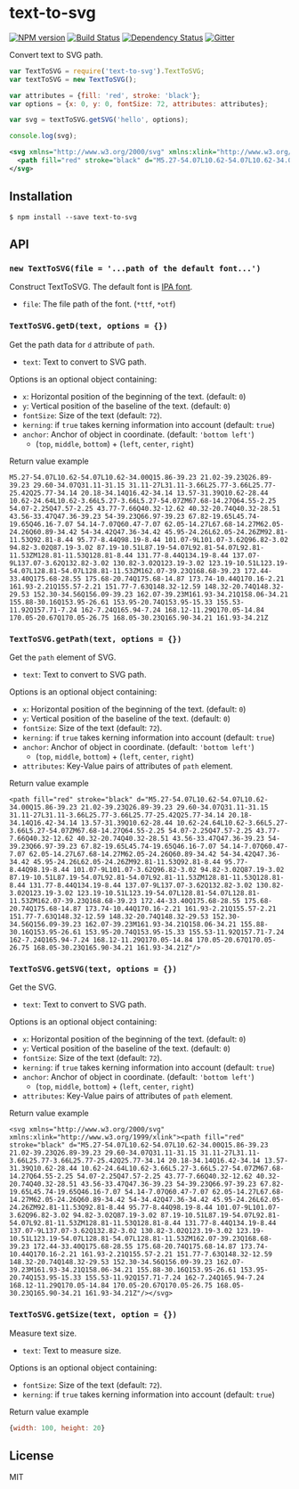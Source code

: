 # text-to-svg

[![NPM version][npm-image]][npm-url] [![Build Status][travis-image]][travis-url] [![Dependency Status][dependency-image]][dependency-url] [![Gitter][gitter-image]][gitter-url]

Convert text to SVG path.

```js
var TextToSVG = require('text-to-svg').TextToSVG;
var textToSVG = new TextToSVG();

var attributes = {fill: 'red', stroke: 'black'};
var options = {x: 0, y: 0, fontSize: 72, attributes: attributes};

var svg = textToSVG.getSVG('hello', options);

console.log(svg);
```

```xml
<svg xmlns="http://www.w3.org/2000/svg" xmlns:xlink="http://www.w3.org/1999/xlink">
  <path fill="red" stroke="black" d="M5.27-54.07L10.62-54.07L10.62-34.00Q15.86-39.23 21.02-39.23Q26.89-39.23 29.60-34.07Q31.11-31.15 31.11-27L31.11-3.66L25.77-3.66L25.77-25.42Q25.77-34.14 20.18-34.14Q16.42-34.14 13.57-31.39Q10.62-28.44 10.62-24.64L10.62-3.66L5.27-3.66L5.27-54.07ZM67.68-14.27Q64.55-2.25 54.07-2.25Q47.57-2.25 43.77-7.66Q40.32-12.62 40.32-20.74Q40.32-28.51 43.56-33.47Q47.36-39.23 54-39.23Q66.97-39.23 67.82-19.65L45.74-19.65Q46.16-7.07 54.14-7.07Q60.47-7.07 62.05-14.27L67.68-14.27M62.05-24.26Q60.89-34.42 54-34.42Q47.36-34.42 45.95-24.26L62.05-24.26ZM92.81-11.53Q92.81-8.44 95.77-8.44Q98.19-8.44 101.07-9L101.07-3.62Q96.82-3.02 94.82-3.02Q87.19-3.02 87.19-10.51L87.19-54.07L92.81-54.07L92.81-11.53ZM128.81-11.53Q128.81-8.44 131.77-8.44Q134.19-8.44 137.07-9L137.07-3.62Q132.82-3.02 130.82-3.02Q123.19-3.02 123.19-10.51L123.19-54.07L128.81-54.07L128.81-11.53ZM162.07-39.23Q168.68-39.23 172.44-33.40Q175.68-28.55 175.68-20.74Q175.68-14.87 173.74-10.44Q170.16-2.21 161.93-2.21Q155.57-2.21 151.77-7.63Q148.32-12.59 148.32-20.74Q148.32-29.53 152.30-34.56Q156.09-39.23 162.07-39.23M161.93-34.21Q158.06-34.21 155.88-30.16Q153.95-26.61 153.95-20.74Q153.95-15.33 155.53-11.92Q157.71-7.24 162-7.24Q165.94-7.24 168.12-11.29Q170.05-14.84 170.05-20.67Q170.05-26.75 168.05-30.23Q165.90-34.21 161.93-34.21Z"/>
</svg>
```

## Installation

```
$ npm install --save text-to-svg
```

## API

### `new TextToSVG(file = '...path of the default font...')`

Construct TextToSVG. The default font is [IPA font](http://ipafont.ipa.go.jp/).

 - `file`: The file path of the font. (`*ttf`, `*otf`)

### `TextToSVG.getD(text, options = {})`

Get the path data for `d` attribute of `path`.

 - `text`: Text to convert to SVG path.

Options is an optional object containing:

 - `x`: Horizontal position of the beginning of the text. (default: `0`)
 - `y`: Vertical position of the baseline of the text. (default: `0`)
 - `fontSize`: Size of the text (default: `72`).
 - `kerning`: if `true` takes kerning information into account (default: `true`)
 - `anchor`: Anchor of object in coordinate. (default: `'bottom left'`)
   - (`top`, `middle`, `bottom`) + (`left`, `center`, `right`)

Return value example

```
M5.27-54.07L10.62-54.07L10.62-34.00Q15.86-39.23 21.02-39.23Q26.89-39.23 29.60-34.07Q31.11-31.15 31.11-27L31.11-3.66L25.77-3.66L25.77-25.42Q25.77-34.14 20.18-34.14Q16.42-34.14 13.57-31.39Q10.62-28.44 10.62-24.64L10.62-3.66L5.27-3.66L5.27-54.07ZM67.68-14.27Q64.55-2.25 54.07-2.25Q47.57-2.25 43.77-7.66Q40.32-12.62 40.32-20.74Q40.32-28.51 43.56-33.47Q47.36-39.23 54-39.23Q66.97-39.23 67.82-19.65L45.74-19.65Q46.16-7.07 54.14-7.07Q60.47-7.07 62.05-14.27L67.68-14.27M62.05-24.26Q60.89-34.42 54-34.42Q47.36-34.42 45.95-24.26L62.05-24.26ZM92.81-11.53Q92.81-8.44 95.77-8.44Q98.19-8.44 101.07-9L101.07-3.62Q96.82-3.02 94.82-3.02Q87.19-3.02 87.19-10.51L87.19-54.07L92.81-54.07L92.81-11.53ZM128.81-11.53Q128.81-8.44 131.77-8.44Q134.19-8.44 137.07-9L137.07-3.62Q132.82-3.02 130.82-3.02Q123.19-3.02 123.19-10.51L123.19-54.07L128.81-54.07L128.81-11.53ZM162.07-39.23Q168.68-39.23 172.44-33.40Q175.68-28.55 175.68-20.74Q175.68-14.87 173.74-10.44Q170.16-2.21 161.93-2.21Q155.57-2.21 151.77-7.63Q148.32-12.59 148.32-20.74Q148.32-29.53 152.30-34.56Q156.09-39.23 162.07-39.23M161.93-34.21Q158.06-34.21 155.88-30.16Q153.95-26.61 153.95-20.74Q153.95-15.33 155.53-11.92Q157.71-7.24 162-7.24Q165.94-7.24 168.12-11.29Q170.05-14.84 170.05-20.67Q170.05-26.75 168.05-30.23Q165.90-34.21 161.93-34.21Z
```

### `TextToSVG.getPath(text, options = {})`

Get the `path` element of SVG.

 - `text`: Text to convert to SVG path.

Options is an optional object containing:

 - `x`: Horizontal position of the beginning of the text. (default: `0`)
 - `y`: Vertical position of the baseline of the text. (default: `0`)
 - `fontSize`: Size of the text (default: `72`).
 - `kerning`: if `true` takes kerning information into account (default: `true`)
 - `anchor`: Anchor of object in coordinate. (default: `'bottom left'`)
   - (`top`, `middle`, `bottom`) + (`left`, `center`, `right`)
 - `attributes`: Key-Value pairs of attributes of `path` element.

Return value example

```
<path fill="red" stroke="black" d="M5.27-54.07L10.62-54.07L10.62-34.00Q15.86-39.23 21.02-39.23Q26.89-39.23 29.60-34.07Q31.11-31.15 31.11-27L31.11-3.66L25.77-3.66L25.77-25.42Q25.77-34.14 20.18-34.14Q16.42-34.14 13.57-31.39Q10.62-28.44 10.62-24.64L10.62-3.66L5.27-3.66L5.27-54.07ZM67.68-14.27Q64.55-2.25 54.07-2.25Q47.57-2.25 43.77-7.66Q40.32-12.62 40.32-20.74Q40.32-28.51 43.56-33.47Q47.36-39.23 54-39.23Q66.97-39.23 67.82-19.65L45.74-19.65Q46.16-7.07 54.14-7.07Q60.47-7.07 62.05-14.27L67.68-14.27M62.05-24.26Q60.89-34.42 54-34.42Q47.36-34.42 45.95-24.26L62.05-24.26ZM92.81-11.53Q92.81-8.44 95.77-8.44Q98.19-8.44 101.07-9L101.07-3.62Q96.82-3.02 94.82-3.02Q87.19-3.02 87.19-10.51L87.19-54.07L92.81-54.07L92.81-11.53ZM128.81-11.53Q128.81-8.44 131.77-8.44Q134.19-8.44 137.07-9L137.07-3.62Q132.82-3.02 130.82-3.02Q123.19-3.02 123.19-10.51L123.19-54.07L128.81-54.07L128.81-11.53ZM162.07-39.23Q168.68-39.23 172.44-33.40Q175.68-28.55 175.68-20.74Q175.68-14.87 173.74-10.44Q170.16-2.21 161.93-2.21Q155.57-2.21 151.77-7.63Q148.32-12.59 148.32-20.74Q148.32-29.53 152.30-34.56Q156.09-39.23 162.07-39.23M161.93-34.21Q158.06-34.21 155.88-30.16Q153.95-26.61 153.95-20.74Q153.95-15.33 155.53-11.92Q157.71-7.24 162-7.24Q165.94-7.24 168.12-11.29Q170.05-14.84 170.05-20.67Q170.05-26.75 168.05-30.23Q165.90-34.21 161.93-34.21Z"/>
```

### `TextToSVG.getSVG(text, options = {})`

Get the SVG.

 - `text`: Text to convert to SVG path.

Options is an optional object containing:

 - `x`: Horizontal position of the beginning of the text. (default: `0`)
 - `y`: Vertical position of the baseline of the text. (default: `0`)
 - `fontSize`: Size of the text (default: `72`).
 - `kerning`: if `true` takes kerning information into account (default: `true`)
 - `anchor`: Anchor of object in coordinate. (default: `'bottom left'`)
   - (`top`, `middle`, `bottom`) + (`left`, `center`, `right`)
 - `attributes`: Key-Value pairs of attributes of `path` element.

Return value example

```
<svg xmlns="http://www.w3.org/2000/svg" xmlns:xlink="http://www.w3.org/1999/xlink"><path fill="red" stroke="black" d="M5.27-54.07L10.62-54.07L10.62-34.00Q15.86-39.23 21.02-39.23Q26.89-39.23 29.60-34.07Q31.11-31.15 31.11-27L31.11-3.66L25.77-3.66L25.77-25.42Q25.77-34.14 20.18-34.14Q16.42-34.14 13.57-31.39Q10.62-28.44 10.62-24.64L10.62-3.66L5.27-3.66L5.27-54.07ZM67.68-14.27Q64.55-2.25 54.07-2.25Q47.57-2.25 43.77-7.66Q40.32-12.62 40.32-20.74Q40.32-28.51 43.56-33.47Q47.36-39.23 54-39.23Q66.97-39.23 67.82-19.65L45.74-19.65Q46.16-7.07 54.14-7.07Q60.47-7.07 62.05-14.27L67.68-14.27M62.05-24.26Q60.89-34.42 54-34.42Q47.36-34.42 45.95-24.26L62.05-24.26ZM92.81-11.53Q92.81-8.44 95.77-8.44Q98.19-8.44 101.07-9L101.07-3.62Q96.82-3.02 94.82-3.02Q87.19-3.02 87.19-10.51L87.19-54.07L92.81-54.07L92.81-11.53ZM128.81-11.53Q128.81-8.44 131.77-8.44Q134.19-8.44 137.07-9L137.07-3.62Q132.82-3.02 130.82-3.02Q123.19-3.02 123.19-10.51L123.19-54.07L128.81-54.07L128.81-11.53ZM162.07-39.23Q168.68-39.23 172.44-33.40Q175.68-28.55 175.68-20.74Q175.68-14.87 173.74-10.44Q170.16-2.21 161.93-2.21Q155.57-2.21 151.77-7.63Q148.32-12.59 148.32-20.74Q148.32-29.53 152.30-34.56Q156.09-39.23 162.07-39.23M161.93-34.21Q158.06-34.21 155.88-30.16Q153.95-26.61 153.95-20.74Q153.95-15.33 155.53-11.92Q157.71-7.24 162-7.24Q165.94-7.24 168.12-11.29Q170.05-14.84 170.05-20.67Q170.05-26.75 168.05-30.23Q165.90-34.21 161.93-34.21Z"/></svg>
```

### `TextToSVG.getSize(text, option = {})`

Measure text size.

 - `text`: Text to measure size.

Options is an optional object containing:

 - `fontSize`: Size of the text (default: `72`).
 - `kerning`: if `true` takes kerning information into account (default: `true`)

Return value example

```js
{width: 100, height: 20}
```

## License

MIT

[npm-url]: https://npmjs.org/package/text-to-svg
[npm-image]: https://badge.fury.io/js/text-to-svg.svg
[travis-url]: https://travis-ci.org/shrhdk/text-to-svg
[travis-image]: https://travis-ci.org/shrhdk/text-to-svg.svg?branch=master
[dependency-url]: https://gemnasium.com/shrhdk/text-to-svg
[dependency-image]: https://gemnasium.com/shrhdk/text-to-svg.svg
[gitter-url]: https://gitter.im/shrhdk/text-to-svg
[gitter-image]: https://badges.gitter.im/Join%20Chat.svg
